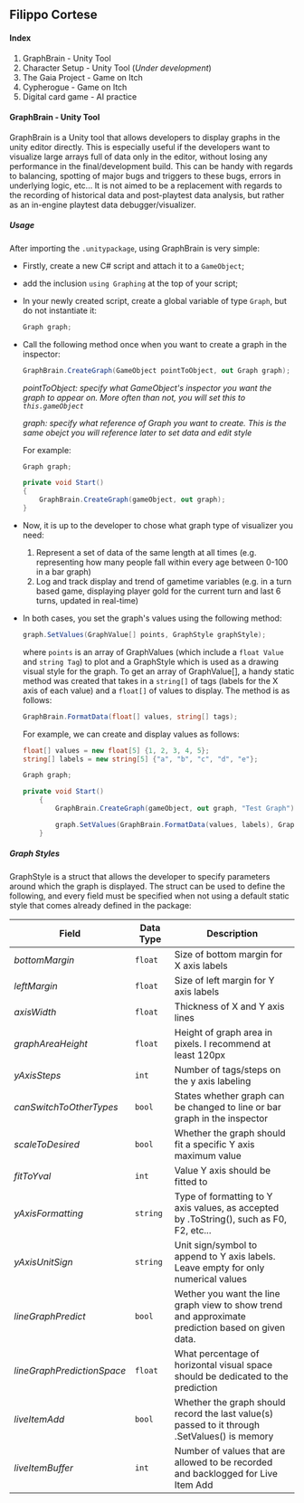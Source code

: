 ## Filippo Cortese

#### Index
1. GraphBrain - Unity Tool
2. Character Setup - Unity Tool (_Under development_)
3. The Gaia Project - Game on Itch
4. Cypherogue - Game on Itch
5. Digital card game - AI practice


#### GraphBrain - Unity Tool
GraphBrain is a Unity tool that allows developers to display graphs in the unity editor directly. This is especially useful if the developers want to visualize large arrays full of data only in the editor, without losing any performance in the final/development build. This can be handy with regards to balancing, spotting of major bugs and triggers to these bugs, errors in underlying logic, etc... It is not aimed to be a replacement with regards to the recording of historical data and post-playtest data analysis, but rather as an in-engine playtest data debugger/visualizer.

##### Usage
After importing the `.unitypackage`, using GraphBrain is very simple:
- Firstly, create a new C# script and attach it to a `GameObject`;
- add the inclusion `using Graphing` at the top of your script;
- In your newly created script, create a global variable of type `Graph`, but do not instantiate it:
  ```csharp
  Graph graph;
  ```
- Call the following method once when you want to create a graph in the inspector:
  ```csharp
  GraphBrain.CreateGraph(GameObject pointToObject, out Graph graph);
  ```
  _pointToObject: specify what GameObject's inspector you want the graph to appear on. More often than not, you will set this to `this.gameObject`_
  
  _graph: specify what reference of Graph you want to create. This is the same obejct you will reference later to set data and edit style_
  
  For example:
  ```csharp
  Graph graph;
  
  private void Start()
  {
      GraphBrain.CreateGraph(gameObject, out graph);
  }
  ```
 
- Now, it is up to the developer to chose what graph type  of visualizer you need:
  1. Represent a set of data of the same length at all times (e.g. representing how many people fall within every age between 0-100 in a bar graph)
  2. Log and track display and trend of gametime variables (e.g. in a turn based game, displaying player gold for the current turn and last 6 turns, updated in real-time)

- In both cases, you set the graph's values using the following method:
  ```csharp
  graph.SetValues(GraphValue[] points, GraphStyle graphStyle);
  ```
  where `points` is an array of GraphValues (which include a `float Value` and `string Tag`) to plot and a GraphStyle which is used as a drawing visual style for the graph. 
  To get an array of GraphValue[], a handy static method was created that takes in a `string[]` of tags (labels for the X axis of each value) and a `float[]` of values to  display. The method is as follows:
  ```csharp
  GraphBrain.FormatData(float[] values, string[] tags);
  ```

  For example, we can create and display values as follows:
  ```csharp
  float[] values = new float[5] {1, 2, 3, 4, 5};
  string[] labels = new string[5] {"a", "b", "c", "d", "e"};

  Graph graph;

  private void Start()
      {
          GraphBrain.CreateGraph(gameObject, out graph, "Test Graph");

          graph.SetValues(GraphBrain.FormatData(values, labels), GraphStyle.DefaultPredict);
      }

  ```
  
##### Graph Styles
GraphStyle is a struct that allows the developer to specify parameters around which the graph is displayed.
The struct can be used to define the following, and every field must be specified when not using a default static style that comes already defined in the package:

| Field | Data Type | Description |
| --- | --- | --- |
| _bottomMargin_ | `float` | Size of bottom margin for X axis labels |
| _leftMargin_ | `float` | Size of left margin for Y axis labels |
| _axisWidth_ | `float` | Thickness of X and Y axis lines |
| _graphAreaHeight_ | `float` | Height of graph area in pixels. I recommend at least 120px |
| _yAxisSteps_ | `int`  | Number of tags/steps on the y axis labeling |
| _canSwitchToOtherTypes_ | `bool` | States whether graph can be changed to line or bar graph in the inspector |
| _scaleToDesired_ | `bool` | Whether the graph should fit a specific Y axis maximum value |
| _fitToYval_ | `int` | Value Y axis should be fitted to |
| _yAxisFormatting_ | `string`  | Type of formatting to Y axis values, as accepted by .ToString(), such as F0, F2, etc... |
| _yAxisUnitSign_ | `string` | Unit sign/symbol to append to Y axis labels. Leave empty for only numerical values |
| _lineGraphPredict_ | `bool` | Wether you want the line graph view to show trend and approximate prediction based on given data. |
| _lineGraphPredictionSpace_ | `float` | What percentage of horizontal visual space should be dedicated to the prediction |
| _liveItemAdd_ | `bool` | Whether the graph should record the last value(s) passed to it through .SetValues() is memory |
| _liveItemBuffer_ | `int` | Number of values that are allowed to be recorded and backlogged for Live Item Add |


